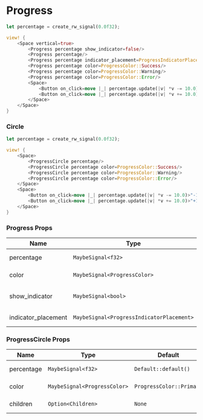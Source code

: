 # Progress

```rust demo
let percentage = create_rw_signal(0.0f32);

view! {
    <Space vertical=true>
        <Progress percentage show_indicator=false/>
        <Progress percentage/>
        <Progress percentage indicator_placement=ProgressIndicatorPlacement::Inside/>
        <Progress percentage color=ProgressColor::Success/>
        <Progress percentage color=ProgressColor::Warning/>
        <Progress percentage color=ProgressColor::Error/>
        <Space>
            <Button on_click=move |_| percentage.update(|v| *v -= 10.0)>"-10%"</Button>
            <Button on_click=move |_| percentage.update(|v| *v += 10.0)>"+10%"</Button>
        </Space>
    </Space>
}
```

### Circle

```rust demo
let percentage = create_rw_signal(0.0f32);

view! {
    <Space>
        <ProgressCircle percentage/>
        <ProgressCircle percentage color=ProgressColor::Success/>
        <ProgressCircle percentage color=ProgressColor::Warning/>
        <ProgressCircle percentage color=ProgressColor::Error/>
    </Space>
    <Space>
        <Button on_click=move |_| percentage.update(|v| *v -= 10.0)>"-10%"</Button>
        <Button on_click=move |_| percentage.update(|v| *v += 10.0)>"+10%"</Button>
    </Space>
}
```

### Progress Props

| Name | Type | Default | Description |
| --- | --- | --- | --- |
| percentage | `MaybeSignal<f32>` | `Default::default()` | Percentage value. |
| color | `MaybeSignal<ProgressColor>` | `ProgressColor::Primary` | Progress color. |
| show_indicator | `MaybeSignal<bool>` | `true` | Whether to display indicators. |
| indicator_placement | `MaybeSignal<ProgressIndicatorPlacement>` | `ProgressIndicatorPlacement::Outside` | Indicator placement. |

### ProgressCircle Props

| Name       | Type                         | Default                  | Description               |
| ---------- | ---------------------------- | ------------------------ | ------------------------- |
| percentage | `MaybeSignal<f32>`           | `Default::default()`     | Percentage value.         |
| color      | `MaybeSignal<ProgressColor>` | `ProgressColor::Primary` | ProgressCircle color.     |
| children   | `Option<Children>`           | `None`                   | ProgressCircle's content. |
